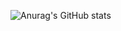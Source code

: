 ![Anurag's GitHub stats](https://github-readme-stats.vercel.app/api?username=hyeonjeong9911&theme=shadow_blue&show_icons=true)
